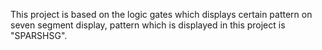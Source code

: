 This project is based on the logic gates which displays certain pattern on seven segment display, pattern which is displayed in this project is "SPARSHSG".
